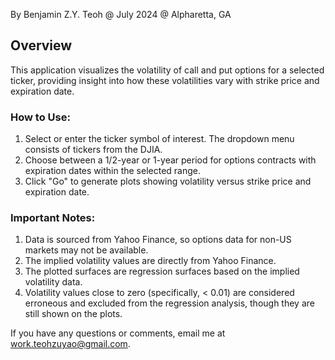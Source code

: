 By Benjamin Z.Y. Teoh @ July 2024 @ Alpharetta, GA

## Overview
This application visualizes the volatility of call and put options for a selected ticker, providing insight into how these volatilities vary with strike price and expiration date.

### How to Use:
1. Select or enter the ticker symbol of interest. The dropdown menu consists of tickers from the DJIA.
2. Choose between a 1/2-year or 1-year period for options contracts with expiration dates within the selected range.
3. Click "Go" to generate plots showing volatility versus strike price and expiration date.

### Important Notes:
1. Data is sourced from Yahoo Finance, so options data for non-US markets may not be available.
2. The implied volatility values are directly from Yahoo Finance.
3. The plotted surfaces are regression surfaces based on the implied volatility data.
4. Volatility values close to zero (specifically, < 0.01) are considered erroneous and excluded from the regression analysis, though they are still shown on the plots.

If you have any questions or comments, email me at work.teohzuyao@gmail.com.
